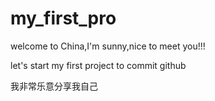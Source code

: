 # my_first_pro



welcome to China,I'm sunny,nice to meet you!!!

let's start my first project to commit github


我非常乐意分享我自己
